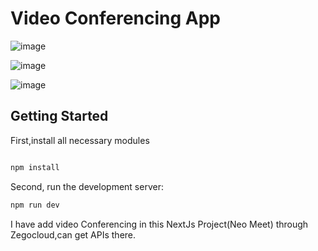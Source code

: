 # Video Conferencing App

![image](https://github.com/user-attachments/assets/a2a55d3e-b984-4437-a577-fbb852bb56c1)

![image](https://github.com/user-attachments/assets/6cbde5ea-7ec2-4096-af47-ef54b5d5d798)

![image](https://github.com/user-attachments/assets/30d2c2ed-066a-4229-a3ec-c1d40b8d1f52)




## Getting Started

First,install all necessary modules
```bash

npm install
```
Second, run the development server:

```bash
npm run dev
```

I have add video Conferencing in this NextJs Project(Neo Meet) through Zegocloud,can get APIs there.
